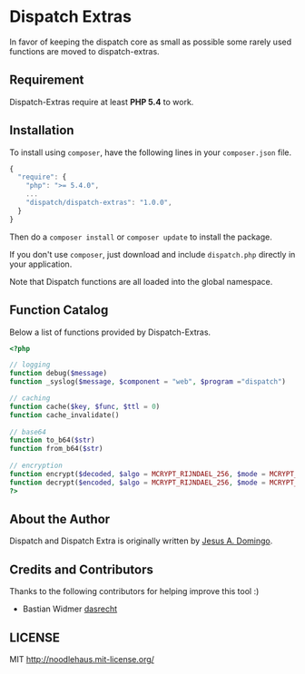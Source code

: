 Dispatch Extras
===============
In favor of keeping the dispatch core as small as possible some rarely used functions are moved to dispatch-extras.

## Requirement
Dispatch-Extras require at least **PHP 5.4** to work.

## Installation
To install using `composer`, have the following lines in your `composer.json` file.

```javascript
{
  "require": {
    "php": ">= 5.4.0",
    ...
    "dispatch/dispatch-extras": "1.0.0",
  }
}
```

Then do a `composer install` or `composer update` to install the package.

If you don't use `composer`, just download and include `dispatch.php` directly in
your application.

Note that Dispatch functions are all loaded into the global namespace.
## Function Catalog
Below a list of functions provided by Dispatch-Extras.

```php
<?php

// logging  
function debug($message)  
function _syslog($message, $component = "web", $program ="dispatch")  

// caching  
function cache($key, $func, $ttl = 0)  
function cache_invalidate()  
  
// base64  
function to_b64($str)  
function from_b64($str)  
  
// encryption  
function encrypt($decoded, $algo = MCRYPT_RIJNDAEL_256, $mode = MCRYPT_MODE_CBC)  
function decrypt($encoded, $algo = MCRYPT_RIJNDAEL_256, $mode = MCRYPT_MODE_CBC)  
?>
```

## About the Author

Dispatch and Dispatch Extra is originally written by [Jesus A. Domingo].

[Jesus A. Domingo]: http://noodlehaus.github.io/

## Credits and Contributors

Thanks to the following contributors for helping improve this tool :)

* Bastian Widmer [dasrecht](https://github.com/dasrecht)

## LICENSE
MIT <http://noodlehaus.mit-license.org/>
